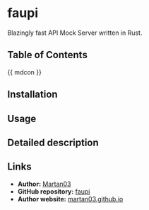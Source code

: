 # faupi

Blazingly fast API Mock Server written in Rust.

## Table of Contents
{{ mdcon }}

## Installation

## Usage

## Detailed description

## Links

- **Author:** [Martan03](https://github.com/Martan03)
- **GitHub repository:** [faupi](https://github.com/Martan03/faupi)
- **Author website:** [martan03.github.io](https://martan03.github.io)
